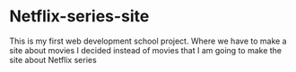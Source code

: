 # Netflix-series-site
This is my first web development school project. Where we have to make a site about movies I decided instead of movies that I am going to make the site about Netflix series
